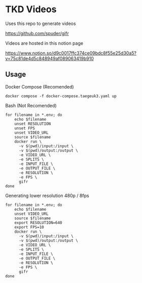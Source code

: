# TKD Videos

Uses this repo to generate videos

https://github.com/spuder/gifr

Videos are hosted in this notion page

https://www.notion.so/d9c0017ffc374ce09bdc8f55e25d30a5?v=75c81de4d5c848949af089063419b910



## Usage

Docker Compose (Recomended)

```
docker compose -f docker-compose.taegeuk3.yaml up
```

Bash (Not Recomended)

```
for filename in *.env; do
    echo $filename
    unset RESOLUTION
    unset FPS
    unset VIDEO_URL
    source $filename
    docker run \
      -v $(pwd)/input:/input \
      -v $(pwd)/output:/output \
      -e VIDEO_URL \
      -e SPLITS \
      -e INPUT_FILE \
      -e OUTPUT_FILE \
      -e RESOLUTION \
      -e FPS \
      gifr
done
```

Generating lower resolution 480p / 8fps

```
for filename in *.env; do
    echo $filename
    unset VIDEO_URL
    source $filename
    export RESOLUTION=640
    export FPS=10
    docker run \
      -v $(pwd)/input:/input \
      -v $(pwd)/output:/output \
      -e VIDEO_URL \
      -e SPLITS \
      -e INPUT_FILE \
      -e OUTPUT_FILE \
      -e RESOLUTION \
      -e FPS \
      gifr
done
```